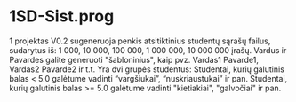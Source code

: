 # 1SD-Sist.prog
1 projektas
V0.2 sugeneruoja penkis atsitiktinius studentų sąrašų failus, sudarytus iš: 1 000, 10 000, 100 000, 1 000 000, 10 000 000 įrašų. Vardus ir Pavardes galite generuoti "šabloninius", kaip pvz. Vardas1 Pavarde1, Vardas2 Pavarde2 ir t.t.
Yra dvi grupės studentus:
Studentai, kurių galutinis balas < 5.0 galėtume vadinti “vargšiukai”, “nuskriaustukai” ir pan.
Studentai, kurių galutinis balas >= 5.0 galėtume vadinti "kietiakiai", "galvočiai" ir pan.
